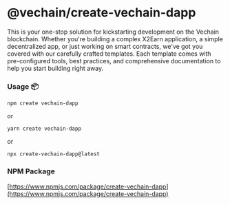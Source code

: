 # @vechain/create-vechain-dapp

This is your one-stop solution for kickstarting development on the Vechain blockchain. Whether you're building a complex X2Earn application, a simple decentralized app, or just working on smart contracts, we've got you covered with our carefully crafted templates. Each template comes with pre-configured tools, best practices, and comprehensive documentation to help you start building right away.

### Usage 📦

```
npm create vechain-dapp
```

or

```
yarn create vechain-dapp
```

or

```
npx create-vechain-dapp@latest
```



### NPM Package

[https://www.npmjs.com/package/create-vechain-dapp](https://www.npmjs.com/package/create-vechain-dapp)
